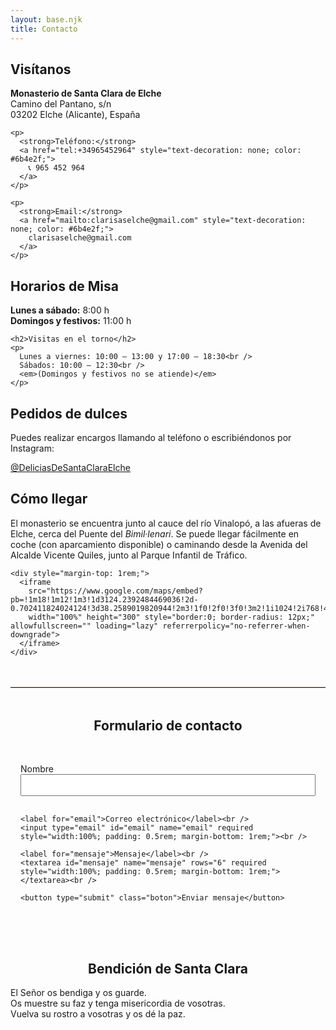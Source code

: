 ```yaml
---
layout: base.njk
title: Contacto
---
```


<div class="layout-grid">

  <div>
    <h2>Visítanos</h2>
    <p><strong>Monasterio de Santa Clara de Elche</strong><br />
    Camino del Pantano, s/n<br />
    03202 Elche (Alicante), España</p>

    <p>
      <strong>Teléfono:</strong>
      <a href="tel:+34965452964" style="text-decoration: none; color: #6b4e2f;">
        📞 965 452 964
      </a>
    </p>

    <p>
      <strong>Email:</strong>
      <a href="mailto:clarisaselche@gmail.com" style="text-decoration: none; color: #6b4e2f;">
        clarisaselche@gmail.com
      </a>
    </p>
  </div>

  <div>
    <h2>Horarios de Misa</h2>
    <p><strong>Lunes a sábado:</strong> 8:00 h<br />
    <strong>Domingos y festivos:</strong> 11:00 h</p>

    <h2>Visitas en el torno</h2>
    <p>
      Lunes a viernes: 10:00 – 13:00 y 17:00 – 18:30<br />
      Sábados: 10:00 – 12:30<br />
      <em>(Domingos y festivos no se atiende)</em>
    </p>
  </div>

  <div>
    <h2>Pedidos de dulces</h2>
    <p>Puedes realizar encargos llamando al teléfono o escribiéndonos por Instagram:</p>
    <p>
      <a href="https://www.instagram.com/deliciasdesantaclaraelche/" target="_blank" class="boton">@DeliciasDeSantaClaraElche</a>
    </p>
  </div>

  <div>
    <h2>Cómo llegar</h2>
    <p>
      El monasterio se encuentra junto al cauce del río Vinalopó, a las afueras de Elche, cerca del Puente del <em>Bimil·lenari</em>. Se puede llegar fácilmente en coche (con aparcamiento disponible) o caminando desde la Avenida del Alcalde Vicente Quiles, junto al Parque Infantil de Tráfico.
    </p>

    <div style="margin-top: 1rem;">
      <iframe 
        src="https://www.google.com/maps/embed?pb=!1m18!1m12!1m3!1d3124.2392484469036!2d-0.702411824024124!3d38.2589019820944!2m3!1f0!2f0!3f0!3m2!1i1024!2i768!4f13.1!3m3!1m2!1s0xd63d9d4be2060ff%3A0x3eec7df1d18aa14c!2sMonasterio%20de%20Santa%20Clara!5e0!3m2!1ses!2ses!4v1720873582632" 
        width="100%" height="300" style="border:0; border-radius: 12px;" allowfullscreen="" loading="lazy" referrerpolicy="no-referrer-when-downgrade">
      </iframe>
    </div>
  </div>

</div>

<!-- Separador visual -->
<hr style="margin: 3rem 0; border: none; border-top: 1px solid #d9c8b3;">

<!-- Formulario de contacto -->
<section>
  <h2 style="text-align: center;">Formulario de contacto</h2>

  <form action="https://formspree.io/f/mnnzadll" method="POST" style="max-width: 600px; margin: 2rem auto; padding: 1rem;">
    <label for="nombre">Nombre</label><br />
    <input type="text" id="nombre" name="nombre" required style="width:100%; padding: 0.5rem; margin-bottom: 1rem;"><br />

    <label for="email">Correo electrónico</label><br />
    <input type="email" id="email" name="email" required style="width:100%; padding: 0.5rem; margin-bottom: 1rem;"><br />

    <label for="mensaje">Mensaje</label><br />
    <textarea id="mensaje" name="mensaje" rows="6" required style="width:100%; padding: 0.5rem; margin-bottom: 1rem;"></textarea><br />

    <button type="submit" class="boton">Enviar mensaje</button>
  </form>
</section>

<!-- Bendición -->
<section style="margin-top: 4rem;">
  <h2 style="text-align: center;">Bendición de Santa Clara</h2>
  <p class="frase-impacto">
    El Señor os bendiga y os guarde. <br />
    Os muestre su faz y tenga misericordia de vosotras. <br />
    Vuelva su rostro a vosotras y os dé la paz.
  </p>
</section>
